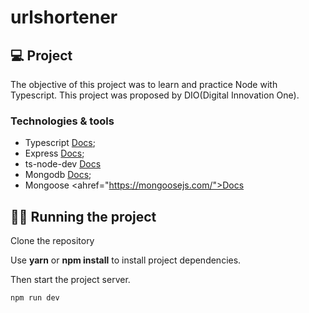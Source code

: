 # urlshortener


## 💻 Project

The objective of this project was to learn and practice Node with Typescript. This project was proposed by DIO(Digital Innovation One).

### Technologies & tools

- Typescript <a href="https://www.typescriptlang.org/" rel="noopener noreferrer">Docs</a>;
- Express <a href="https://expressjs.com/pt-br/" rel="noopener noreferrer">Docs</a>;
- ts-node-dev <a href="https://www.npmjs.com/package/ts-node-dev">Docs</a>
- Mongodb <a href="hhttps://www.mongodb.com/pt-br" rel="noopener noreferrer">Docs</a>;
- Mongoose <ahref="https://mongoosejs.com/">Docs</a>

## 🏃‍♂️ Running the project

Clone the repository

Use **yarn** or **npm install** to install project dependencies.

Then start the project server.

```cl
npm run dev
```
